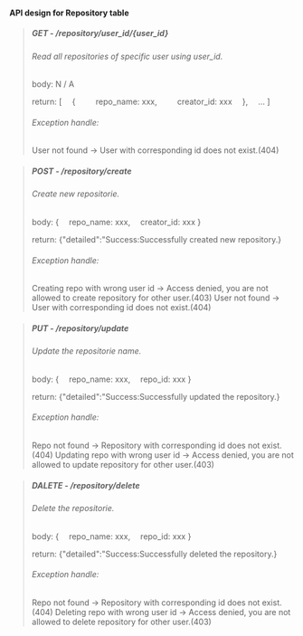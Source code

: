 #### API design for Repository table

>##### GET - /repository/user_id/{user_id}
>###### Read all repositories of specific user using user_id.
>body: N / A  
>
>return: [
>&emsp;{
>&emsp;&emsp; repo_name: xxx,
>&emsp;&emsp; creator_id: xxx
>&emsp;},
>&emsp;...
>]
>###### Exception handle:
>User not found -> User with corresponding id does not exist.(404)

>##### POST - /repository/create
>###### Create new repositorie.
>body: {
>&emsp;repo_name: xxx,
>&emsp;creator_id: xxx
>}
>
>return: {"detailed":"Success:Successfully created new repository.}
>###### Exception handle:
>Creating repo with wrong user id -> Access denied, you are not allowed to create repository for other user.(403)
>User not found -> User with corresponding id does not exist.(404)

>##### PUT - /repository/update
>###### Update the repositorie name.
>body: {
>&emsp;repo_name: xxx,
>&emsp;repo_id: xxx
>}
>
>return: {"detailed":"Success:Successfully updated the repository.}
>###### Exception handle:
>Repo not found -> Repository with corresponding id does not exist.(404)
>Updating repo with wrong user id -> Access denied, you are not allowed to update repository for other user.(403)

>##### DALETE - /repository/delete
>###### Delete the repositorie.
>body: {
>&emsp;repo_name: xxx,
>&emsp;repo_id: xxx
>}
>
>return: {"detailed":"Success:Successfully deleted the repository.}
>###### Exception handle:
>Repo not found -> Repository with corresponding id does not exist.(404)
>Deleting repo with wrong user id -> Access denied, you are not allowed to delete repository for other user.(403)